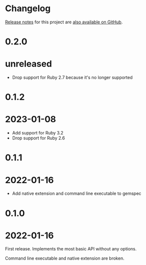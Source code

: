 # Changelog

[Release notes][gh] for this project are [also available on GitHub][gh].

[gh]: https://github.com/samsonjs/wordexp/releases

# 0.2.0
# unreleased

- Drop support for Ruby 2.7 because it's no longer supported

# 0.1.2
# 2023-01-08

- Add support for Ruby 3.2
- Drop support for Ruby 2.6

# 0.1.1
# 2022-01-16

- Add native extension and command line executable to gemspec

# 0.1.0
# 2022-01-16

First release. Implements the most basic API without any options.

Command line executable and native extension are broken.
